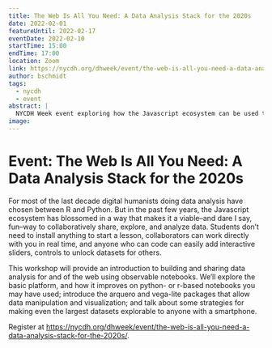 ```yaml
---
title: The Web Is All You Need: A Data Analysis Stack for the 2020s
date: 2022-02-01
featureUntil: 2022-02-17
eventDate: 2022-02-10
startTime: 15:00
endTime: 17:00
location: Zoom
link: https://nycdh.org/dhweek/event/the-web-is-all-you-need-a-data-analysis-stack-for-the-2020s/
author: bschmidt
tags:
  - nycdh
  - event
abstract: |
  NYCDH Week event exploring how the Javascript ecosystem can be used to collaboratively share, explore, and analyze data.
image:
---
```


# Event: The Web Is All You Need: A Data Analysis Stack for the 2020s

For most of the last decade digital humanists doing data analysis have chosen between R and Python. But in the past few years, the Javascript ecosystem has blossomed in a way that makes it a viable–and dare I say, fun–way to collaboratively share, explore, and analyze data. Students don’t need to install anything to start a lesson, collaborators can work directly with you in real time, and anyone who can code can easily add interactive sliders, controls to unlock datasets for others.

This workshop will provide an introduction to building and sharing data analysis for and of the web using observable notebooks. We’ll explore the basic platform, and how it improves on python- or r-based notebooks you may have used; introduce the arquero and vega-lite packages that allow data manipulation and visualization; and talk about some strategies for making even the largest datasets explorable to anyone with a smartphone.

Register at https://nycdh.org/dhweek/event/the-web-is-all-you-need-a-data-analysis-stack-for-the-2020s/.
